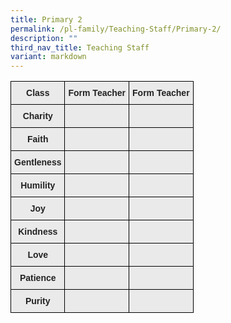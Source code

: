 ```yaml
---
title: Primary 2
permalink: /pl-family/Teaching-Staff/Primary-2/
description: ""
third_nav_title: Teaching Staff
variant: markdown
---
```

<style type="text/css">
.tg  {border-collapse:collapse;border-spacing:0;}
.tg td{border-color:black;border-style:solid;border-width:1px;font-family:Arial, sans-serif;font-size:14px;
  overflow:hidden;padding:10px 5px;word-break:normal;}
.tg th{border-color:black;border-style:solid;border-width:1px;font-family:Arial, sans-serif;font-size:14px;
  font-weight:normal;overflow:hidden;padding:10px 5px;word-break:normal;}
.tg .tg-n4qt{background-color:#EAEAEA;color:#222;font-weight:bold;text-align:center;vertical-align:top}
.tg .tg-a7kh{background-color:#EAEAEA;color:#0857AE;font-weight:bold;text-align:center;vertical-align:top}
</style>
<table class="tg">
<thead>
  <tr>
    <th class="tg-n4qt">Class</th>
    <th class="tg-n4qt">Form Teacher</th>
    <th class="tg-n4qt">Form Teacher</th>
  </tr>
</thead>
<tbody>
  <tr>
    <td class="tg-n4qt">Charity</td>
    <td class="tg-a7kh"><a href="mailto:"><span style="font-weight:600;text-decoration:none;color:#0857AE"></span></a></td>
    <td class="tg-a7kh"><a href="mailto:"><span style="font-weight:600;text-decoration:none;color:#0857AE"></span></a></td>
  </tr>
  <tr>
    <td class="tg-n4qt">Faith</td>
    <td class="tg-a7kh"><a href="mailto:"><span style="font-weight:600;text-decoration:none;color:#0857AE"> </span></a></td>
    <td class="tg-a7kh"><a href="mailto:"><span style="font-weight:600;text-decoration:none;color:#0857AE"><span style="font-weight:600;text-decoration:none;color:#0857AE"></span></span></a></td>
  </tr>
  <tr>
    <td class="tg-n4qt">Gentleness</td>
    <td class="tg-a7kh"><a href="mailto:"><span style="font-weight:600;text-decoration:none;color:#0857AE"></span></a></td>
    <td class="tg-a7kh"><a href="mailto:"><span style="font-weight:600;text-decoration:none;color:#0857AE"></span></a></td>
  </tr>
  <tr>
    <td class="tg-n4qt">Humility</td>
    <td class="tg-a7kh"><a href="mailto:"><span style="font-weight:600;text-decoration:none;color:#0857AE"></span></a></td>
    <td class="tg-a7kh"><a href=""><span style="font-weight:600;text-decoration:none;color:#0857AE"></span></a></td>
  </tr>
  <tr>
    <td class="tg-n4qt">Joy</td>
    <td class="tg-a7kh"><a href="mailto:"><span style="font-weight:600;text-decoration:none;color:#0857AE"><span style="font-weight:600;text-decoration:none;color:#0857AE"></span></span></a></td>
    <td class="tg-a7kh"><a href="mailto:"><span style="font-weight:600;text-decoration:none;color:#0857AE"></span></a></td>
  </tr>
  <tr>
    <td class="tg-n4qt">Kindness</td>
    <td class="tg-a7kh"><a href="mailto:"><span style="font-weight:600;text-decoration:none;color:#0857AE"></span></a></td>
    <td class="tg-a7kh"><a href="mailto:"><span style="font-weight:600;text-decoration:none;color:#0857AE"></span></a></td>
  </tr>
  <tr>
    <td class="tg-n4qt">Love</td>
    <td class="tg-a7kh"><a href="mailto:"><span style="font-weight:600;text-decoration:none;color:#0857AE"></span></a></td>
    <td class="tg-a7kh"><a href="mailto:"><span style="font-weight:600;text-decoration:none;color:#0857AE"><span style="font-weight:600;text-decoration:none;color:#0857AE"></span></span></a></td>
  </tr>
  <tr>
    <td class="tg-n4qt">Patience</td>
    <td class="tg-a7kh"><a href="mailto:"><span style="font-weight:600;text-decoration:none;color:#0857AE"></span></a></td>
    <td class="tg-a7kh"><a href="mailto:"><span style="font-weight:600;text-decoration:none;color:#0857AE"></span></a></td>
  </tr>
  <tr>
    <td class="tg-n4qt">Purity</td>
    <td class="tg-a7kh"><a href="mailto:"><span style="font-weight:600;text-decoration:none;color:#0857AE"></span></a></td>
    <td class="tg-a7kh"><a href="mailto:"><span style="font-weight:600;text-decoration:none;color:#0857AE"></span></a></td>
  </tr>
</tbody>
</table>